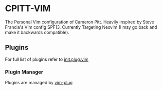 # CPITT-VIM

The Personal Vim configuration of Cameron Pitt. Heavily inspired by Steve
Francia's Vim config SPF13. Currently Targeting Neovim (I may go back and make
it backwards compatible).

## Plugins
For full list of plugins refer to [init.plug.vim](./init.plug.vim)

### Plugin Manager
Plugins are managed by [vim-plug](https://github.com/junegunn/vim-plug)


